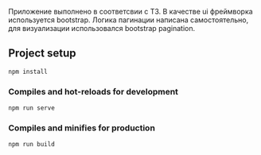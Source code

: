 Приложение выполнено в соответсвии с ТЗ. В качестве ui фреймворка используется bootstrap. Логика пагинации написана самостоятельно, для визуализации использовался bootstrap pagination.


## Project setup
```
npm install
```

### Compiles and hot-reloads for development
```
npm run serve
```

### Compiles and minifies for production
```
npm run build
```




